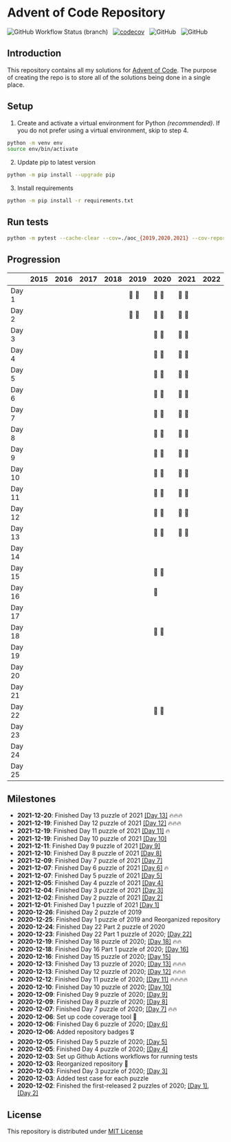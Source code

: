# Advent of Code Repository

![GitHub Workflow Status (branch)](https://img.shields.io/github/workflow/status/luangtatipsy/advent-of-code/Run%20Python%20tests/master?style=for-the-badge&logo=github) &nbsp; [![codecov](https://img.shields.io/codecov/c/gh/luangtatipsy/advent-of-code?flag=unittests&style=for-the-badge&logo=codecov)](https://codecov.io/gh/luangtatipsy/advent-of-code) &nbsp; ![GitHub](https://img.shields.io/badge/code%20formatter-black-lightgrey?style=for-the-badge) &nbsp; ![GitHub](https://img.shields.io/github/license/luangtatipsy/advent-of-code?style=for-the-badge)

## Introduction
This repository contains all my solutions for [Advent of Code](https://adventofcode.com/). The purpose of creating the repo is to store all of the solutions being done in a single place.

## Setup
1. Create and activate a virtual environment for Python _(recommended)_. If you do not prefer using a virtual environment, skip to step 4.
```sh
python -m venv env
source env/bin/activate
```
2. Update pip to latest version
```sh
python -m pip install --upgrade pip
```
3. Install requirements
```sh
python -m pip install -r requirements.txt
```

## Run tests
```sh
python -m pytest --cache-clear --cov=./aoc_{2019,2020,2021} --cov-report=xml tests/
```


## Progression
|        | 2015 | 2016 | 2017 | 2018 | 2019 | 2020 | 2021 | 2022 | 2023 | 2024 | 2025 |
|------- |------|------|------|------|------|------|------|------|------|------|------|
| Day 1  |      |      |      |      | 🌟 🌟 | 🌟 🌟 | 🌟 🌟 |      |      |      |      |
| Day 2  |      |      |      |      | 🌟 🌟 | 🌟 🌟 | 🌟 🌟 |      |      |      |      |
| Day 3  |      |      |      |      |      | 🌟 🌟 | 🌟 🌟 |      |      |      |      |
| Day 4  |      |      |      |      |      | 🌟 🌟 | 🌟 🌟 |      |      |      |      |
| Day 5  |      |      |      |      |      | 🌟 🌟 | 🌟 🌟 |      |      |      |      |
| Day 6  |      |      |      |      |      | 🌟 🌟 | 🌟 🌟 |      |      |      |      |
| Day 7  |      |      |      |      |      | 🌟 🌟 | 🌟 🌟 |      |      |      |      |
| Day 8  |      |      |      |      |      | 🌟 🌟 | 🌟 🌟 |      |      |      |      |
| Day 9  |      |      |      |      |      | 🌟 🌟 | 🌟 🌟 |      |      |      |      |
| Day 10 |      |      |      |      |      | 🌟 🌟 | 🌟 🌟 |      |      |      |      |
| Day 11 |      |      |      |      |      | 🌟 🌟 | 🌟 🌟 |      |      |      |      |
| Day 12 |      |      |      |      |      | 🌟 🌟 | 🌟 🌟 |      |      |      |      |
| Day 13 |      |      |      |      |      | 🌟 🌟 | 🌟 🌟 |      |      |      |      |
| Day 14 |      |      |      |      |      |      |      |      |      |      |      |
| Day 15 |      |      |      |      |      | 🌟 🌟 |      |      |      |      |      |
| Day 16 |      |      |      |      |      | 🌟    |      |      |      |      |      |
| Day 17 |      |      |      |      |      |      |      |      |      |      |      |
| Day 18 |      |      |      |      |      | 🌟 🌟 |      |      |      |      |      |
| Day 19 |      |      |      |      |      |      |      |      |      |      |      |
| Day 20 |      |      |      |      |      |      |      |      |      |      |      |
| Day 21 |      |      |      |      |      |      |      |      |      |      |      |
| Day 22 |      |      |      |      |      | 🌟 🌟 |      |      |      |      |      |
| Day 23 |      |      |      |      |      |      |      |      |      |      |      |
| Day 24 |      |      |      |      |      |      |      |      |      |      |      |
| Day 25 |      |      |      |      |      |      |      |      |      |      |      |


## Milestones
- __2021-12-20__: Finished Day 13 puzzle of 2021 [[Day 13]](https://adventofcode.com/2021/day/13) 🔥🔥🔥
- __2021-12-19__: Finished Day 12 puzzle of 2021 [[Day 12]](https://adventofcode.com/2021/day/12) 🔥🔥🔥
- __2021-12-19__: Finished Day 11 puzzle of 2021 [[Day 11]](https://adventofcode.com/2021/day/11) 🔥
- __2021-12-19__: Finished Day 10 puzzle of 2021 [[Day 10]](https://adventofcode.com/2021/day/10)
- __2021-12-11__: Finished Day 9 puzzle of 2021 [[Day 9]](https://adventofcode.com/2021/day/9)
- __2021-12-10__: Finished Day 8 puzzle of 2021 [[Day 8]](https://adventofcode.com/2021/day/8)
- __2021-12-09__: Finished Day 7 puzzle of 2021 [[Day 7]](https://adventofcode.com/2021/day/7)
- __2021-12-07__: Finished Day 6 puzzle of 2021 [[Day 6]](https://adventofcode.com/2021/day/6) 🔥
- __2021-12-07__: Finished Day 5 puzzle of 2021 [[Day 5]](https://adventofcode.com/2021/day/5)
- __2021-12-05__: Finished Day 4 puzzle of 2021 [[Day 4]](https://adventofcode.com/2021/day/4)
- __2021-12-04__: Finished Day 3 puzzle of 2021 [[Day 3]](https://adventofcode.com/2021/day/3)
- __2021-12-02__: Finished Day 2 puzzle of 2021 [[Day 2]](https://adventofcode.com/2021/day/2)
- __2021-12-01__: Finished Day 1 puzzle of 2021 [[Day 1]](https://adventofcode.com/2021/day/1)
- __2020-12-26__: Finished Day 2 puzzle of 2019
- __2020-12-25__: Finished Day 1 puzzle of 2019 and Reorganized repository
- __2020-12-24__: Finished Day 22 Part 2 puzzle of 2020
- __2020-12-23__: Finished Day 22 Part 1 puzzle of 2020; [[Day 22]](https://adventofcode.com/2020/day/22)
- __2020-12-19__: Finished Day 18 puzzle of 2020; [[Day 18]](https://adventofcode.com/2020/day/18) 🔥🔥
- __2020-12-18__: Finished Day 16 Part 1 puzzle of 2020; [[Day 16]](https://adventofcode.com/2020/day/16)
- __2020-12-16__: Finished Day 15 puzzle of 2020; [[Day 15]](https://adventofcode.com/2020/day/15)
- __2020-12-13__: Finished Day 13 puzzle of 2020; [[Day 13]](https://adventofcode.com/2020/day/13) 🔥🔥🔥
- __2020-12-13__: Finished Day 12 puzzle of 2020; [[Day 12]](https://adventofcode.com/2020/day/12) 🔥🔥🔥
- __2020-12-12__: Finished Day 11 puzzle of 2020; [[Day 11]](https://adventofcode.com/2020/day/11) 🔥🔥🔥🔥
- __2020-12-10__: Finished Day 10 puzzle of 2020; [[Day 10]](https://adventofcode.com/2020/day/10)
- __2020-12-09__: Finished Day 9 puzzle of 2020; [[Day 9]](https://adventofcode.com/2020/day/9)
- __2020-12-09__: Finished Day 8 puzzle of 2020; [[Day 8]](https://adventofcode.com/2020/day/8)
- __2020-12-07__: Finished Day 7 puzzle of 2020; [[Day 7]](https://adventofcode.com/2020/day/7) 🔥🔥
- __2020-12-06__: Set up code coverage tool 💯
- __2020-12-06__: Finished Day 6 puzzle of 2020; [[Day 6]](https://adventofcode.com/2020/day/6)
- __2020-12-06__: Added repository badges 🎖
- __2020-12-05__: Finished Day 5 puzzle of 2020; [[Day 5]](https://adventofcode.com/2020/day/5)
- __2020-12-05__: Finished Day 4 puzzle of 2020; [[Day 4]](https://adventofcode.com/2020/day/4)
- __2020-12-03__: Set up Github Actions workflows for running tests
- __2020-12-03__: Reorganized repository 🎉
- __2020-12-03__: Finished Day 3 puzzle of 2020; [[Day 3]](https://adventofcode.com/2020/day/3)
- __2020-12-03__: Added test case for each puzzle
- __2020-12-02__: Finished the first-released 2 puzzles of 2020; [[Day 1]](https://adventofcode.com/2020/day/1), [[Day 2]](https://adventofcode.com/2020/day/2)



## License
This repository is distributed under [MIT License](https://github.com/luangtatipsy/advent-of-code/blob/master/LICENSE)
